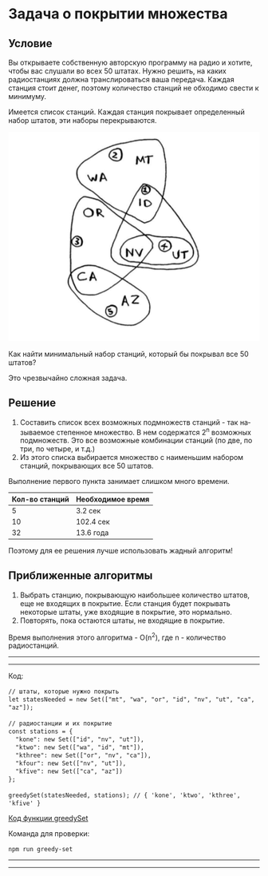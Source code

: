
# Задача о покрытии множества

## Условие

Вы открываете собственную авторскую програм­му на радио и хотите, чтобы вас слушали во всех 50 штатах. Нужно решить, на каких радиостанци­ях должна транслироваться ваша передача. Каждая станция стоит денег, поэтому количество станций не­ обходимо свести к минимуму.

Имеется список станций. Каждая станция покрывает определенный набор штатов, эти наборы пере­крываются.

![](./radio.png)

Как найти минимальный набор станций, который бы покрывал все 50 шта­тов?

Это чрезвычайно сложная задача.

## Решение

1. Составить список всех возможных подмножеств станций - так на­ зываемое степенное множество. В нем содержатся 2<sup>n</sup> возможных подмножеств. Это все возможные комбинации станций (по две, по три, по четыре, и т.д.)
2. Из этого списка выбирается множество с наименьшим набором станций, покрывающих все 50 штатов.

Выполнение первого пункта занимает слишком много времени.

Кол-во станций|Необходимое время
-|-
5|3.2 сек
10|102.4 сек
32|13.6 года

Поэтому для ее решения лучше использовать жадный алгоритм!

## Приближенные алгоритмы

1. Выбрать станцию, покрывающую наибольшее количество штатов, еще не входящих в покрытие. Если станция будет покрывать некоторые штаты, уже входящие в покрытие, это нормально.
2. Повторять, пока остаются штаты, не входящие в покрытие.

Время выполнения этого алгоритма - O(n<sup>2</sup>), где n - количество радиостанций.

***
***

Код:

```
// штаты, которые нужно покрыть
let statesNeeded = new Set(["mt", "wa", "or", "id", "nv", "ut", "са", "az"]);

// радиостанции и их покрытие
const stations = {
  "kone": new Set(["id", "nv", "ut"]),
  "ktwo": new Set(["wa", "id", "mt"]),
  "kthree": new Set(["or", "nv", "са"]),
  "kfour": new Set(["nv", "ut"]),
  "kfive": new Set(["ca", "az"])
};

greedySet(statesNeeded, stations); // { 'kone', 'ktwo', 'kthree', 'kfive' }
```

[Код функции greedySet](./greedy-set.js)

Команда для проверки:

```
npm run greedy-set
```

***
***